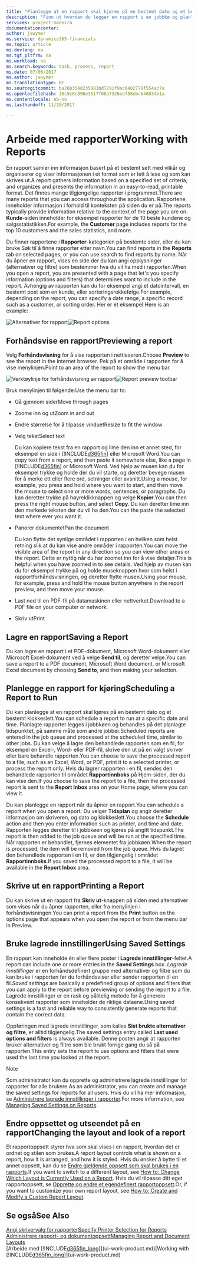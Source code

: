 ```yaml
---
title: "Planlegge at en rapport skal kjøres på en bestemt dato og et bestemt klokkeslett | Microsoft-dokumentasjon"
description: "Finn ut hvordan du legger en rapport i en jobbkø og planlegger at den skal behandles på en bestemt dato og et bestemt klokkeslett."
services: project-madeira
documentationcenter: 
author: jswymer
ms.service: dynamics365-financials
ms.topic: article
ms.devlang: na
ms.tgt_pltfrm: na
ms.workload: na
ms.search.keywords: task, process, report
ms.date: 07/06/2017
ms.author: jswymer
ms.translationtype: HT
ms.sourcegitcommit: ba26b354d235981bd7291f9ac6402779f554ac7a
ms.openlocfilehash: 16c9c8c896e3517f08a7326eef88ebc646834b1a
ms.contentlocale: nb-no
ms.lasthandoff: 11/10/2017

---
```

# <a name="working-with-reports"></a><span data-ttu-id="b6924-103">Arbeide med rapporter</span><span class="sxs-lookup"><span data-stu-id="b6924-103">Working with Reports</span></span>
<span data-ttu-id="b6924-104">En rapport samler inn informasjon basert på et bestemt sett med vilkår og organiserer og viser informasjonen i et format som er lett å lese og som kan skrives ut.</span><span class="sxs-lookup"><span data-stu-id="b6924-104">A report gathers information based on a specified set of criteria, and organizes and presents the information in an easy-to-read, printable format.</span></span> <span data-ttu-id="b6924-105">Det finnes mange tilgjengelige rapporter i programmet.</span><span class="sxs-lookup"><span data-stu-id="b6924-105">There are many reports that you can access throughout the application.</span></span> <span data-ttu-id="b6924-106">Rapportene inneholder informasjon i forhold til konteksten på siden du er på.</span><span class="sxs-lookup"><span data-stu-id="b6924-106">The reports typically provide information relative to the context of the page you are on.</span></span> <span data-ttu-id="b6924-107">**Kunde**-siden inneholder for eksempel rapporter for de 10 beste kundene og salgsstatistikken.</span><span class="sxs-lookup"><span data-stu-id="b6924-107">For example, the **Customer** page includes reports for the top 10 customers and the sales statistics, and more.</span></span>

<span data-ttu-id="b6924-108">Du finner rapportene i **Rapporter**-kategorien på bestemte sider, eller du kan bruke Søk til å finne rapporter etter navn.</span><span class="sxs-lookup"><span data-stu-id="b6924-108">You can find reports in the **Reports** tab on selected pages, or you can use search to find reports by name.</span></span> <span data-ttu-id="b6924-109">Når du åpner en rapport, vises en side der du kan angi opplysninger (alternativer og filtre) som bestemmer hva du vil ha med i rapporten.</span><span class="sxs-lookup"><span data-stu-id="b6924-109">When you open a report, you are presented with a page that let's you specify information (options and filters) that determines want to include in the report.</span></span> <span data-ttu-id="b6924-110">Avhengig av rapporten kan du for eksempel angi et datointervall, en bestemt post som en kunde, eller sorteringsrekkefølge.</span><span class="sxs-lookup"><span data-stu-id="b6924-110">For example, depending on the report, you can specify a date range, a specific record such as a customer, or sorting order.</span></span> <span data-ttu-id="b6924-111">Her er et eksempel:</span><span class="sxs-lookup"><span data-stu-id="b6924-111">Here is an example:</span></span>

<span data-ttu-id="b6924-112">![Alternativer for rapport](media/report_options.png "Alternativer for rapport")</span><span class="sxs-lookup"><span data-stu-id="b6924-112">![Report options](media/report_options.png "Report options")</span></span>

## <a name="previewing-a-report"></a><span data-ttu-id="b6924-113">Forhåndsvise en rapport</span><span class="sxs-lookup"><span data-stu-id="b6924-113">Previewing a report</span></span>
<span data-ttu-id="b6924-114">Velg **Forhåndsvisning** for å vise rapporten i nettleseren.</span><span class="sxs-lookup"><span data-stu-id="b6924-114">Choose **Preview** to see the report in the Internet browser.</span></span> <span data-ttu-id="b6924-115">Pek på et område i rapporten for å vise menylinjen.</span><span class="sxs-lookup"><span data-stu-id="b6924-115">Point to an area of the report to show the menu bar.</span></span>  

<span data-ttu-id="b6924-116">![Verktøylinje for forhåndsvisning av rapport](media/report_viewer.png "Verktøylinje for forhåndsvisning av rapport")</span><span class="sxs-lookup"><span data-stu-id="b6924-116">![Report preview toolbar](media/report_viewer.png "Report preview toolbar")</span></span>

<span data-ttu-id="b6924-117">Bruk menylinjen til følgende:</span><span class="sxs-lookup"><span data-stu-id="b6924-117">Use the menu bar to:</span></span>

-   <span data-ttu-id="b6924-118">Gå gjennom sider</span><span class="sxs-lookup"><span data-stu-id="b6924-118">Move through pages</span></span>
-   <span data-ttu-id="b6924-119">Zoome inn og ut</span><span class="sxs-lookup"><span data-stu-id="b6924-119">Zoom in and out</span></span>
-   <span data-ttu-id="b6924-120">Endre størrelse for å tilpasse vinduet</span><span class="sxs-lookup"><span data-stu-id="b6924-120">Resize to fit the window</span></span>
-   <span data-ttu-id="b6924-121">Velg tekst</span><span class="sxs-lookup"><span data-stu-id="b6924-121">Select text</span></span>

    <span data-ttu-id="b6924-122">Du kan kopiere tekst fra en rapport og lime den inn et annet sted, for eksempel en side i [!INCLUDE[d365fin](includes/d365fin_md.md)] eller Microsoft Word.</span><span class="sxs-lookup"><span data-stu-id="b6924-122">You can copy text from a report, and then paste it somewhere else, like a page in [!INCLUDE[d365fin](includes/d365fin_md.md)] or Microsoft Word.</span></span>  <span data-ttu-id="b6924-123">Ved hjelp av musen kan du for eksempel trykke og holde der du vil starte, og deretter bevege musen for å merke ett eller flere ord, setninger eller avsnitt.</span><span class="sxs-lookup"><span data-stu-id="b6924-123">Using a mouse, for example, you press and hold where you want to start, and then move the mouse to select one or more words, sentences, or paragraphs.</span></span> <span data-ttu-id="b6924-124">Du kan deretter trykke på høyreklikknappen og velge **Kopier**.</span><span class="sxs-lookup"><span data-stu-id="b6924-124">You can then press the right mouse button, and select **Copy**.</span></span> <span data-ttu-id="b6924-125">Du kan deretter lime inn den merkede teksten der du vil ha den.</span><span class="sxs-lookup"><span data-stu-id="b6924-125">You can the paste the selected text where ever you want it.</span></span>
-   <span data-ttu-id="b6924-126">Panorer dokumentet</span><span class="sxs-lookup"><span data-stu-id="b6924-126">Pan the document</span></span>

    <span data-ttu-id="b6924-127">Du kan flytte det synlige området i rapporten i en hvilken som helst retning slik at du kan vise andre områder i rapporten.</span><span class="sxs-lookup"><span data-stu-id="b6924-127">You can move the visible area of the report in any direction so you can view other areas or the report.</span></span> <span data-ttu-id="b6924-128">Dette er nyttig når du har zoomet inn for å vise detaljer.</span><span class="sxs-lookup"><span data-stu-id="b6924-128">This is helpful when you have zoomed in to see details.</span></span>  <span data-ttu-id="b6924-129">Ved hjelp av musen kan du for eksempel trykke på og holde museknappen hvor som helst i rapportforhåndsvisningen, og deretter flytte musen.</span><span class="sxs-lookup"><span data-stu-id="b6924-129">Using your mouse, for example, press and hold the mouse button anywhere in the report preview, and then move your mouse.</span></span>

-   <span data-ttu-id="b6924-130">Last ned til en PDF-fil på datamaskinen eller nettverket.</span><span class="sxs-lookup"><span data-stu-id="b6924-130">Download to a PDF file on your computer or network.</span></span>
-   <span data-ttu-id="b6924-131">Skriv ut</span><span class="sxs-lookup"><span data-stu-id="b6924-131">Print</span></span>


## <a name="saving-a-report"></a><span data-ttu-id="b6924-132">Lagre en rapport</span><span class="sxs-lookup"><span data-stu-id="b6924-132">Saving a Report</span></span>
<span data-ttu-id="b6924-133">Du kan lagre en rapport i et PDF-dokument, Microsoft Word-dokument eller Microsoft Excel-dokument ved å velge **Send til**, og deretter velge.</span><span class="sxs-lookup"><span data-stu-id="b6924-133">You can save a report to a PDF document, Microsoft Word document, or Microsoft Excel document by choosing **Send to**, and then making your selection.</span></span>

## <a name="ScheduleReport"></a> <span data-ttu-id="b6924-134">Planlegge en rapport for kjøring</span><span class="sxs-lookup"><span data-stu-id="b6924-134">Scheduling a Report to Run</span></span>
<span data-ttu-id="b6924-135">Du kan planlegge at en rapport skal kjøres på en bestemt dato og et bestemt klokkeslett.</span><span class="sxs-lookup"><span data-stu-id="b6924-135">You can schedule a report to run at a specific date and time.</span></span> <span data-ttu-id="b6924-136">Planlagte rapporter legges i jobbkøen og behandles på det planlagte tidspunktet, på samme måte som andre jobber.</span><span class="sxs-lookup"><span data-stu-id="b6924-136">Scheduled reports are entered in the job queue and processed at the scheduled time, similar to other jobs.</span></span> <span data-ttu-id="b6924-137">Du kan velge å lagre den behandlede rapporten som en fil, for eksempel en Excel-, Word- eller PDF-fil, skrive den ut på en valgt skriver eller bare behandle rapporten.</span><span class="sxs-lookup"><span data-stu-id="b6924-137">You can choose to save the processed report to a file, such as an Excel, Word, or PDF, print it to a selected printer, or process the report only.</span></span> <span data-ttu-id="b6924-138">Hvis du lagrer rapporten i en fil, sendes den behandlede rapporten til området **Rapportinnboks** på Hjem-siden, der du kan vise den.</span><span class="sxs-lookup"><span data-stu-id="b6924-138">If you choose to save the report to a file, then the processed report is sent to the **Report Inbox** area on your Home page, where you can view it.</span></span>

<span data-ttu-id="b6924-139">Du kan planlegge en rapport når du åpner en rapport.</span><span class="sxs-lookup"><span data-stu-id="b6924-139">You can schedule a report when you open a report.</span></span> <span data-ttu-id="b6924-140">Du velger **Tidsplan** og angir deretter informasjon om skriveren, og dato og klokkeslett.</span><span class="sxs-lookup"><span data-stu-id="b6924-140">You choose the **Schedule** action and then you enter information such as printer, and time and date.</span></span> <span data-ttu-id="b6924-141">Rapporten legges deretter til i jobbkøen og kjøres på angitt tidspunkt.</span><span class="sxs-lookup"><span data-stu-id="b6924-141">The report is then added to the job queue and will be run at the specified time.</span></span> <span data-ttu-id="b6924-142">Når rapporten er behandlet, fjernes elementet fra jobbkøen.</span><span class="sxs-lookup"><span data-stu-id="b6924-142">When the report is processed, the item will be removed from the job queue.</span></span> <span data-ttu-id="b6924-143">Hvis du lagret den behandlede rapporten i en fil, er den tilgjengelig i området **Rapportinnboks**.</span><span class="sxs-lookup"><span data-stu-id="b6924-143">If you saved the processed report to a file, it will be available in the **Report Inbox** area.</span></span>

## <a name="PrintReport"></a><span data-ttu-id="b6924-144">Skrive ut en rapport</span><span class="sxs-lookup"><span data-stu-id="b6924-144">Printing a Report</span></span>
<span data-ttu-id="b6924-145">Du kan skrive ut en rapport fra **Skriv ut**-knappen på siden med alternativer som vises når du åpner rapporten, eller fra menylinjen i forhåndsvisningen.</span><span class="sxs-lookup"><span data-stu-id="b6924-145">You can print a report from the **Print** button on the options page that appears when you open the report or from the menu bar in Preview.</span></span>

## <a name="using-saved-settings"></a><span data-ttu-id="b6924-146">Bruke lagrede innstillinger</span><span class="sxs-lookup"><span data-stu-id="b6924-146">Using Saved Settings</span></span>
<span data-ttu-id="b6924-147">En rapport kan inneholde én eller flere poster i **Lagrede innstillinger**-feltet.</span><span class="sxs-lookup"><span data-stu-id="b6924-147">A report can include one or more entries in the **Saved Settings** box.</span></span> <span data-ttu-id="b6924-148">*Lagrede innstillinger* er en forhåndsdefinert gruppe med alternativer og filtre som du kan bruke i rapporten før du forhåndsviser eller sender rapporten til en fil.</span><span class="sxs-lookup"><span data-stu-id="b6924-148">*Saved settings* are basically a predefined group of options and filters that you can apply to the report before previewing or sending the report to a file.</span></span> <span data-ttu-id="b6924-149">Lagrede innstillinger er en rask og pålitelig metode for å generere konsekvent rapporter som inneholder de riktige dataene.</span><span class="sxs-lookup"><span data-stu-id="b6924-149">Using saved settings is a fast and reliable way to consistently generate reports that contain the correct data.</span></span>

<span data-ttu-id="b6924-150">Oppføringen med lagrede innstillinger, som kalles **Sist brukte alternativer og filtre**, er alltid tilgjengelig.</span><span class="sxs-lookup"><span data-stu-id="b6924-150">The saved settings entry called **Last used options and filters** is always available.</span></span> <span data-ttu-id="b6924-151">Denne posten angir at rapporten bruker alternativer og filtre som ble brukt forrige gang du så på rapporten.</span><span class="sxs-lookup"><span data-stu-id="b6924-151">This entry sets the report to use options and filters that were used the last time you looked at the report.</span></span>

>[!NOTE]
><span data-ttu-id="b6924-152">Som administrator kan du opprette og administrere lagrede innstillinger for rapporter for alle brukere.</span><span class="sxs-lookup"><span data-stu-id="b6924-152">As an administrator, you can create and manage the saved settings for reports for all users.</span></span> <span data-ttu-id="b6924-153">Hvis du vil ha mer informasjon, se [Administrere lagrede innstillinger i rapporter](reports-saving-reusing-settings.md).</span><span class="sxs-lookup"><span data-stu-id="b6924-153">For more information, see [Managing Saved Settings on Reports](reports-saving-reusing-settings.md).</span></span>

## <a name="changing-the-layout-and-look-of-a-report"></a><span data-ttu-id="b6924-154">Endre oppsettet og utseendet på en rapport</span><span class="sxs-lookup"><span data-stu-id="b6924-154">Changing the layout and look of a report</span></span>
<span data-ttu-id="b6924-155">Et rapportoppsett styrer hva som skal vises i en rapport, hvordan det er ordnet og stilen som brukes.</span><span class="sxs-lookup"><span data-stu-id="b6924-155">A report layout controls what is shown on a report, how it is arranged, and how it is styled.</span></span> <span data-ttu-id="b6924-156">Hvis du ønsker å bytte til et annet oppsett, kan du se [Endre gjeldende oppsett som skal brukes i en rapports](ui-how-change-layout-currently-used-report.md).</span><span class="sxs-lookup"><span data-stu-id="b6924-156">If you want to switch to a different layout, see [How to: Change Which Layout is Currently Used on a Report](ui-how-change-layout-currently-used-report.md).</span></span> <span data-ttu-id="b6924-157">Hvis du vil tilpasse ditt eget rapportoppsett, se [Opprette og endre et egendefinert rapportoppsett](ui-how-create-custom-report-layout.md).</span><span class="sxs-lookup"><span data-stu-id="b6924-157">Or, if you want to customize your own report layout, see [How to: Create and Modify a Custom Report Layout](ui-how-create-custom-report-layout.md).</span></span>

## <a name="see-also"></a><span data-ttu-id="b6924-158">Se også</span><span class="sxs-lookup"><span data-stu-id="b6924-158">See Also</span></span>
[<span data-ttu-id="b6924-159">Angi skrivervalg for rapporter</span><span class="sxs-lookup"><span data-stu-id="b6924-159">Specify Printer Selection for Reports</span></span>](ui-specify-printer-selection-reports.md)  
[<span data-ttu-id="b6924-160">Administrere rapport- og dokumentoppsett</span><span class="sxs-lookup"><span data-stu-id="b6924-160">Managing Report and Document Layouts</span></span>](ui-manage-report-layouts.md)  
<span data-ttu-id="b6924-161">[Arbeide med [!INCLUDE[d365fin_long](includes/d365fin_long_md.md)]](ui-work-product.md)</span><span class="sxs-lookup"><span data-stu-id="b6924-161">[Working with [!INCLUDE[d365fin_long](includes/d365fin_long_md.md)]](ui-work-product.md)</span></span>

